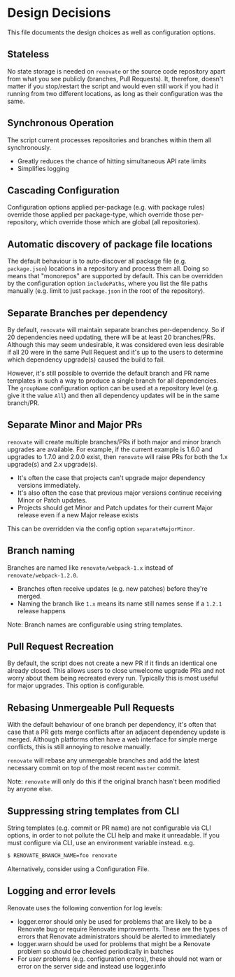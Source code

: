 # Design Decisions

This file documents the design choices as well as configuration options.

## Stateless

No state storage is needed on `renovate` or the source code repository apart from what you see publicly (branches, Pull Requests).
It, therefore, doesn't matter if you stop/restart the script and would even still work if you had it running from two different locations, as long as their configuration was the same.

## Synchronous Operation

The script current processes repositories and branches within them all synchronously.

- Greatly reduces the chance of hitting simultaneous API rate limits
- Simplifies logging

## Cascading Configuration

Configuration options applied per-package (e.g. with package rules) override those applied per package-type, which override those per-repository, which override those which are global (all repositories).

## Automatic discovery of package file locations

The default behaviour is to auto-discover all package file (e.g. `package.json`) locations in a repository and process them all.
Doing so means that "monorepos" are supported by default.
This can be overridden by the configuration option `includePaths`, where you list the file paths manually (e.g. limit to just `package.json` in the root of the repository).

## Separate Branches per dependency

By default, `renovate` will maintain separate branches per-dependency.
So if 20 dependencies need updating, there will be at least 20 branches/PRs.
Although this may seem undesirable, it was considered even less desirable if all 20 were in the same Pull Request and it's up to the users to determine which dependency upgrade(s) caused the build to fail.

However, it's still possible to override the default branch and PR name templates in such a way to produce a single branch for all dependencies.
The `groupName` configuration option can be used at a repository level (e.g. give it the value `All`) and then all dependency updates will be in the same branch/PR.

## Separate Minor and Major PRs

`renovate` will create multiple branches/PRs if both major and minor branch upgrades are available.
For example, if the current example is 1.6.0 and upgrades to 1.7.0 and 2.0.0 exist, then `renovate` will raise PRs for both the 1.x upgrade(s) and 2.x upgrade(s).

- It's often the case that projects can't upgrade major dependency versions immediately.
- It's also often the case that previous major versions continue receiving Minor or Patch updates.
- Projects should get Minor and Patch updates for their current Major release even if a new Major release exists

This can be overridden via the config option `separateMajorMinor`.

## Branch naming

Branches are named like `renovate/webpack-1.x` instead of `renovate/webpack-1.2.0`.

- Branches often receive updates (e.g. new patches) before they're merged.
- Naming the branch like `1.x` means its name still names sense if a `1.2.1` release happens

Note: Branch names are configurable using string templates.

## Pull Request Recreation

By default, the script does not create a new PR if it finds an identical one already closed.
This allows users to close unwelcome upgrade PRs and not worry about them being recreated every run.
Typically this is most useful for major upgrades.
This option is configurable.

## Rebasing Unmergeable Pull Requests

With the default behaviour of one branch per dependency, it's often that case that a PR gets merge conflicts after an adjacent dependency update is merged.
Although platforms often have a web interface for simple merge conflicts, this is still annoying to resolve manually.

`renovate` will rebase any unmergeable branches and add the latest necessary commit on top of the most recent `master` commit.

Note: `renovate` will only do this if the original branch hasn't been modified by anyone else.

## Suppressing string templates from CLI

String templates (e.g. commit or PR name) are not configurable via CLI options, in order to not pollute the CLI help and make it unreadable.
If you must configure via CLI, use an environment variable instead. e.g.

```sh
$ RENOVATE_BRANCH_NAME=foo renovate
```

Alternatively, consider using a Configuration File.

## Logging and error levels

Renovate uses the following convention for log levels:

- logger.error should only be used for problems that are likely to be a Renovate bug or require Renovate improvements. These are the types of errors that Renovate administrators should be alerted to immediately
- logger.warn should be used for problems that might be a Renovate problem so should be checked periodically in batches
- For _user_ problems (e.g. configuration errors), these should not warn or error on the server side and instead use logger.info
